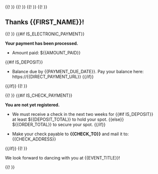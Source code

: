 {{! <!-- ------------------------------ --> }}
{{! <!-- RECEIPT TEMPLATE FOR PURCHASER --> }}
{{! <!-- Reference: commonmark.org/help --> }}
{{! <!-- ------------------------------ --> }}

## Thanks {{FIRST_NAME}}!

{{! <!---- BEGIN ELECTRONIC PAYMENT SECTION ----> }}
{{#if IS_ELECTRONIC_PAYMENT}}

**Your payment has been processed.**

- Amount paid: ${{AMOUNT_PAID}}

{{#if IS_DEPOSIT}}
- Balance due by {{PAYMENT_DUE_DATE}}.
  Pay your balance here: https://{{DIRECT_PAYMENT_URL}}
{{/if}}

{{/if}}
{{! <!---- END ELECTRONIC PAYMENT SECTION ----> }}


{{! <!---- BEGIN CHECK PAYMENT SECTION ----> }}
{{#if IS_CHECK_PAYMENT}}

**You are not yet registered.**

- We must receive a check in the next two weeks for
{{#if IS_DEPOSIT}} at least ${{DEPOSIT_TOTAL}} to hold your spot.
{{else}} ${{ORDER_TOTAL}} to secure your spot.
{{/if}}

- Make your check payable to **{{CHECK_TO}}** and mail it to:
  {{CHECK_ADDRESS}}

{{/if}}
{{! <!---- END CHECK PAYMENT SECTION ----> }}

We look forward to dancing with you at {{EVENT_TITLE}}!

{{! <!---- ORDER SUMMARY GETS INSERTED HERE  ----> }}
